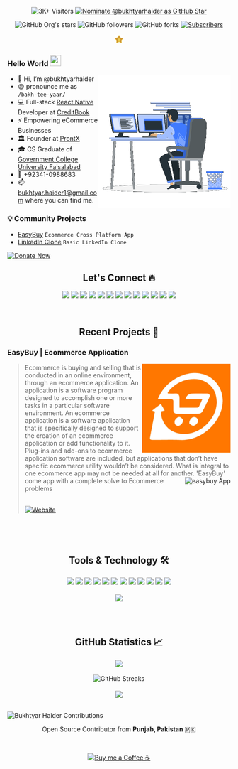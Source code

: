 <div align="center">

![3K+ Visitors](https://visitor-badge.glitch.me/badge?page_id=bukhtyarhaider) [![Nominate @bukhtyarhaider as GitHub Star](https://img.shields.io/badge/Nominate-GitHub_Star-D50000?logo=GitHub&logoColor=white)](https://stars.github.com/nominate/)

<img alt="GitHub Org's stars" src="https://img.shields.io/github/stars/bukhtyarhaider?style=social">
<img alt="GitHub followers" src="https://img.shields.io/github/followers/bukhtyarhaider?style=social">
<img alt="GitHub forks" src="https://img.shields.io/github/forks/bukhtyarhaider/fluttercapsule?style=social">

<a href="https://www.youtube.com/channel/UCbiT9U2zEDWourexKzxjREg?sub_confirmation=1">
<img alt="Subscribers" src="https://img.shields.io/youtube/views/vgdUdXEXILA?label=Subscribers&style=social">
</a>

<img alt="GitHub Star" height="20px" src="images/star.png"></a>

</div>

### Hello World <img src="https://media.giphy.com/media/hvRJCLFzcasrR4ia7z/giphy.gif" height="25px" width="25px">

<img align="right" alt="Developer bukhtyar haider" src="images/coding.gif" width="300"/>

- 👋 Hi, I’m @bukhtyarhaider
- 😄 pronounce me as `/bakh-tee-yaar/`
- 💻 Full-stack [React Native](https://reactnative.dev/) Developer at [CreditBook](https://www.creditbook.pk/)
- ⚡ Empowering eCommerce Businesses
- 🏛 Founder at [ProntX](https://prontx.com/)
- 🎓 CS Graduate of [Government College University Faisalabad](https://gcuf.edu.pk/)
- 📱 +92341-0988683
- 📫 bukhtyar.haider1@gmail.com where you can find me.

### 💡 Community Projects

- [EasyBuy](https://assignmento.org) `Ecommerce Cross Platform App`
- [LinkedIn Clone](https://comsian.net) `Basic LinkedIn Clone`

[![Donate Now](https://img.shields.io/badge/Buy_me_a-Coffee-FFDD00?logo=buy-me-a-coffee&logoColor=white)](https://www.buymeacoffee.com/bukhtyarhaider)

<h2 align="center"> Let's Connect 🔥</h2>
<div align="center">
<a href="#">
<img src="https://img.shields.io/badge/Portfolio-000000?style=for-the-badge&logo=opsgenie&logoColor=ffffff"></a> 
<a href="https://github.com/bukhtyarhaider/">
<img src="https://img.shields.io/badge/Github-211F1F?style=for-the-badge&logo=GitHub&logoColor=ffffff"></a> 
<a href="https://www.youtube.com/channel/UCbiT9U2zEDWourexKzxjREg?sub_confirmation=1">
<img src="https://img.shields.io/badge/Youtube-FF0000?style=for-the-badge&logo=Youtube&logoColor=ffffff"></a>
<a href="https://www.linkedin.com/in/bukhtyar/">
<img src="https://img.shields.io/badge/Linkedin-0077B5?style=for-the-badge&logo=Linkedin&logoColor=ffffff"></a>
<a href="https://www.facebook.com/bukhtyar.haider/">
<img src="https://img.shields.io/badge/Facebook-1877F2?style=for-the-badge&logo=Facebook&logoColor=ffffff"></a>
<a href="https://www.twitter.com/bukhtyarhaider1/">
<img src="https://img.shields.io/badge/Twitter-08A0E9?style=for-the-badge&logo=Twitter&logoColor=ffffff"></a>
<a href="https://www.instagram.com/bukhtyar_/">
<img src="https://img.shields.io/badge/Instagram-DD2A7B?style=for-the-badge&logo=Instagram&logoColor=ffffff"></a>
<a href="https://www.google.com/search?q=bukhtyar+haider">
<img src="https://img.shields.io/badge/Reviews-211F1F?style=for-the-badge&logo=google&logoColor=ffffff"></a>
<a href="https://ask.fm/bukhtyar">
<img src="https://img.shields.io/badge/ASK.fm-DB3552?style=for-the-badge&logo=askfm&logoColor=ffffff"></a>
<a href="mailto:bukhtyar.haider1@gmail.com">
<img src="https://img.shields.io/badge/Gmail-D44638?style=for-the-badge&logo=gmail&logoColor=ffffff"></a>
<a href="https://m.me/bukhtyar.haider/">
<img src="https://img.shields.io/badge/Chat-1877F2?style=for-the-badge&logo=Messenger&logoColor=ffffff"></a>
<a href="https://wa.me/03410988683?text=%23Github">
<img src="https://img.shields.io/badge/Chat-25D366?style=for-the-badge&logo=WhatsApp&logoColor=ffffff"></a>
<a href="https://wa.me/03410988683?text=Thank%20you%20for%20supporting%20me%20%E2%9D%A4%0ABank%20Account%20Details%0ATitle%3A%20BUKHTYAR%20HAIDER%0AIBAN%3A%20PK80MUCB1143448611002899">
<img src="https://img.shields.io/badge/Support-Developer-784fff?style=for-the-badge&logo=buy-me-a-coffee&logoColor=ffffff"></a>

</div>

<br><h2 align="center"> Recent Projects 🚀</h2>

### EasyBuy | Ecommerce Application

> <img align="right" alt="easybuy" src="https://raw.githubusercontent.com/bukhtyarhaider/EasyBuy-Ecommerce-App/main/Source/assets/icon.png" height="200" />
> Ecommerce is buying and selling that is conducted in an online environment, through an ecommerce application. An application is a software program designed to accomplish one or more tasks in a particular software environment. An ecommerce application is a software application that is specifically designed to support the creation of an ecommerce application or add functionality to it. Plug-ins and add-ons to ecommerce application software are included, but applications that don’t have specific ecommerce utility wouldn’t be considered. What is integral to one ecommerce app may not be needed at all for another. <a  href="https://github.com/bukhtyarhaider/EasyBuy-Ecommerce-App"><img align="right" src="images/googlePlay.gif" alt="easybuy App" height="50px" /></a> 'EasyBuy' come app with a complete solve to Ecommerce problems
>
> <br>[![Website](https://img.shields.io/badge/?logo=google-chrome&logoColor=ffffff)](https://github.com/bukhtyarhaider/EasyBuy-Ecommerce-App)

<br>

<br><h2 align="center"> Tools & Technology 🛠</h2>

<div align="center">
<img src="https://img.shields.io/badge/Flutter-02569B?style=for-the-badge&logo=flutter&logoColor=white" />
<img src="https://img.shields.io/badge/Dart-0175C2?style=for-the-badge&logo=dart&logoColor=white" />
<img src="https://img.shields.io/badge/C++-00599C?style=for-the-badge&logo=cplusplus&logoColor=white" />
<img src="https://img.shields.io/badge/C_Sharp-239120?style=for-the-badge&logo=csharp&logoColor=white" />
<img src="https://img.shields.io/badge/Java-007396?style=for-the-badge&logo=java&logoColor=white" />
<img src="https://img.shields.io/badge/JavaScript-F7DF1E?style=for-the-badge&logo=javascript&logoColor=white" />
<img src="https://img.shields.io/badge/Python-FFD43B?style=for-the-badge&logo=python&logoColor=white"/>
<img src="https://img.shields.io/badge/firebase-ffca28?style=for-the-badge&logo=firebase&logoColor=white" />
<img src="https://img.shields.io/badge/Git-F05032?style=for-the-badge&logo=git&logoColor=white" />
<img src="https://img.shields.io/badge/Adobe_Photoshop-00aeff?style=for-the-badge&logo=Adobe%20photoshop&logoColor=white"/>
<img src="https://img.shields.io/badge/Adobe_Illustrator-ff9900?style=for-the-badge&logo=Adobe-illustrator&logoColor=white" />
<img src="https://img.shields.io/badge/Adobe_XD-FF61F6?style=for-the-badge&logo=Adobe%20XD&logoColor=white" />
<br><br>
<img align="center"  src="https://github-readme-stats.vercel.app/api/top-langs/?username=bukhtyarhaider&theme=dark&layout=compact&langs_count=20&hide_title=true"/>
</div>
<br>

<br><h2 align="center"> GitHub Statistics 📈 </h2>

<div align="center">
    <img align="center" src="https://github-readme-stats.vercel.app/api?username=bukhtyarhaider&theme=dark&hide_title=true&include_all_commits=true"/>
</div><br>
<div align="center">  
<img alt="GitHub Streaks" src="https://github-readme-streak-stats.herokuapp.com/?user=bukhtyarhaider"> <br><br> 
<img align="center" src="https://github-profile-trophy.vercel.app/?username=bukhtyarhaider&margin-w=15&margin-h=15" />
</div>
<br>

![Bukhtyar Haider Contributions](https://github.com/bukhtyarhaider/bukhtyarhaider/blob/output/github-contribution-grid-snake.svg)

<p align="center">Open Source Contributor from <b>Punjab, Pakistan</b> 🇵🇰 </p>
<div align="center"><br>
<p><a href="https://www.buymeacoffee.com/bukhtyarhaider"> <img align="center" src="https://cdn.buymeacoffee.com/buttons/v2/default-yellow.png" height="40" width="168" alt="Buy me a Coffee ☕" /></a></p>
</div>
